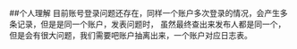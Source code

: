 ##个人理解
目前账号登录问题还存在，同样一个账户多次登录的情况，会产生多条记录，但是是同一个账户，发表问题时，
虽然最终查出来发布人都是同一个，但是会有很大问题，我们需要吧账户抽离出来，一个账户对应日志表。